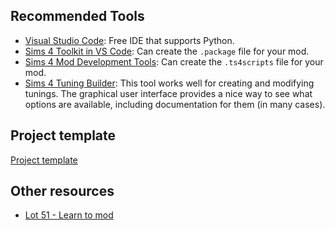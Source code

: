 ## Recommended Tools

- [Visual Studio Code](https://code.visualstudio.com/): Free IDE that supports Python.
- [Sims 4 Toolkit in VS Code](https://vscode.sims4toolkit.com/): Can create the `.package` file for your mod.
- [Sims 4 Mod Development Tools](https://github.com/SanjoSolutions/sims4-mod-development-tools): Can create the `.ts4scripts` file for your mod.
- [Sims 4 Tuning Builder](https://tdesc.lot51.cc/): This tool works well for creating and modifying tunings. The graphical user interface provides a nice way to see what options are available, including documentation for them (in many cases).

## Project template

[Project template](https://github.com/SanjoSolutions/sims4-mod-project-template)

## Other resources

- [Lot 51 - Learn to mod](https://lot51.cc/resources)
